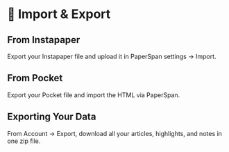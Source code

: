 # 🔄 Import & Export

## From Instapaper

Export your Instapaper file and upload it in PaperSpan settings → Import.

## From Pocket

Export your Pocket file and import the HTML via PaperSpan.

## Exporting Your Data

From Account → Export, download all your articles, highlights, and notes in one zip file.
